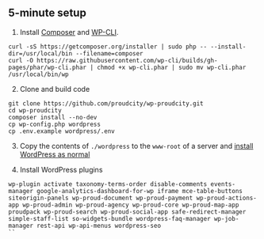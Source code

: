 ## 5-minute setup
1. Install [Composer](https://getcomposer.org) and [WP-CLI](http://wp-cli.org/).
  ```
  curl -sS https://getcomposer.org/installer | sudo php -- --install-dir=/usr/local/bin --filename=composer
  curl -O https://raw.githubusercontent.com/wp-cli/builds/gh-pages/phar/wp-cli.phar | chmod +x wp-cli.phar | sudo mv wp-cli.phar /usr/local/bin/wp
  ```

2. Clone and build code
  ```
  git clone https://github.com/proudcity/wp-proudcity.git
  cd wp-proudcity
  composer install --no-dev
  cp wp-config.php wordpress
  cp .env.example wordpress/.env
  ```
3. Copy the contents of `./wordpress` to the `www-root` of a server and [install WordPress as normal](https://codex.wordpress.org/Installing_WordPress#Famous_5-Minute_Install)

4. Install WordPress plugins
  ```
  wp-plugin activate taxonomy-terms-order disable-comments events-manager google-analytics-dashboard-for-wp iframe mce-table-buttons siteorigin-panels wp-proud-document wp-proud-payment wp-proud-actions-app wp-proud-admin wp-proud-agency wp-proud-core wp-proud-map-app proudpack wp-proud-search wp-proud-social-app safe-redirect-manager simple-staff-list so-widgets-bundle wordpress-faq-manager wp-job-manager rest-api wp-api-menus wordpress-seo 
  ``